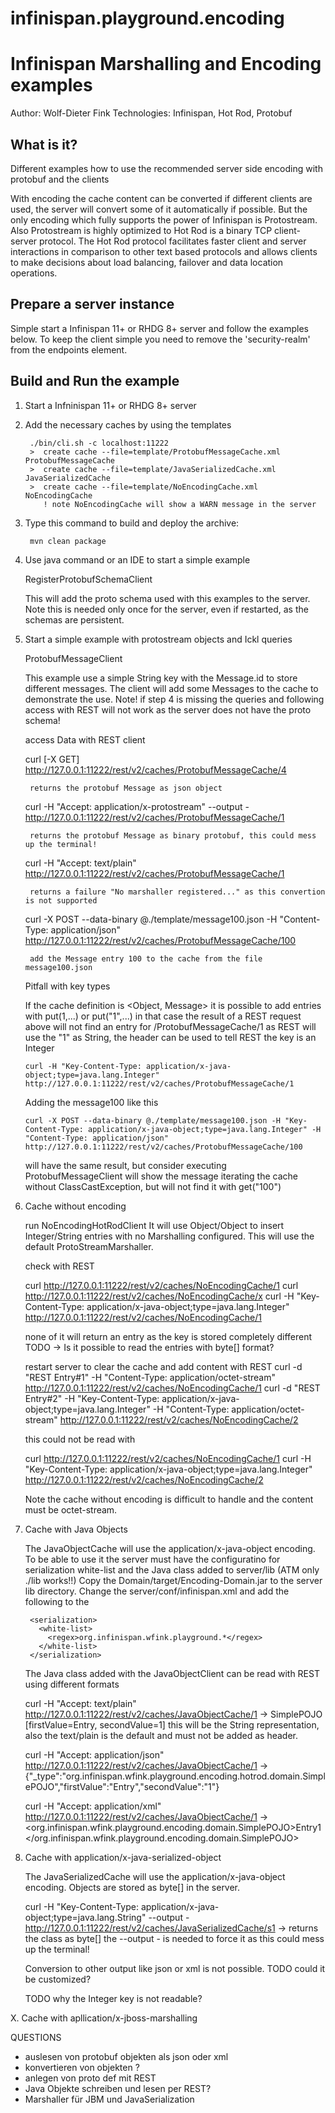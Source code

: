 # infinispan.playground.encoding
Infinispan Marshalling and Encoding examples
===============================

Author: Wolf-Dieter Fink
Technologies: Infinispan, Hot Rod, Protobuf


What is it?
-----------

Different examples how to use the recommended server side encoding with protobuf and the clients

With encoding the cache content can be converted if different clients are used, the server will convert some of it automatically if possible.
But the only encoding which fully supports the power of Infinispan is Protostream.
Also Protostream is highly optimized to 
Hot Rod is a binary TCP client-server protocol. The Hot Rod protocol facilitates faster client and server interactions in comparison to other text based protocols and allows clients to make decisions about load balancing, failover and data location operations.


Prepare a server instance
-------------
Simple start a Infinispan 11+ or RHDG 8+ server and follow the examples below.
To keep the client simple you need to remove the 'security-realm' from the endpoints element.

Build and Run the example
-------------------------
1. Start a Infninispan 11+ or RHDG 8+ server

2. Add the necessary caches by using the templates

        ./bin/cli.sh -c localhost:11222
        >  create cache --file=template/ProtobufMessageCache.xml ProtobufMessageCache
        >  create cache --file=template/JavaSerializedCache.xml JavaSerializedCache
        >  create cache --file=template/NoEncodingCache.xml NoEncodingCache
           ! note NoEncodingCache will show a WARN message in the server

3. Type this command to build and deploy the archive:

        mvn clean package

4. Use java command or an IDE to start a simple example

   RegisterProtobufSchemaClient

     This will add the proto schema used with this examples to the server.
     Note this is needed only once for the server, even if restarted, as the schemas are persistent.

5. Start a simple example with protostream objects and Ickl queries

   ProtobufMessageClient
 
     This example use a simple String key with the Message.id to store different messages.
     The client will add some Messages to the cache to demonstrate the use.
     Note! if step 4 is missing the queries and following access with REST will not work as the server does not have the proto schema!

   access Data with REST client

      curl [-X GET] http://127.0.0.1:11222/rest/v2/caches/ProtobufMessageCache/4

        returns the protobuf Message as json object

      curl -H "Accept: application/x-protostream" --output -  http://127.0.0.1:11222/rest/v2/caches/ProtobufMessageCache/1

        returns the protobuf Message as binary protobuf, this could mess up the terminal!

      curl -H "Accept: text/plain" http://127.0.0.1:11222/rest/v2/caches/ProtobufMessageCache/1

        returns a failure "No marshaller registered..." as this convertion is not supported

      curl -X POST --data-binary @./template/message100.json -H "Content-Type: application/json" http://127.0.0.1:11222/rest/v2/caches/ProtobufMessageCache/100

        add the Message entry 100 to the cache from the file message100.json

   Pitfall with key types

     If the cache definition is <Object, Message> it is possible to add entries with put(1,...) or put("1",...) 
     in that case the result of a REST request above will not find an entry for /ProtobufMessageCache/1 as REST will use the "1" as String,
     the header can be used to tell REST the key is an Integer 
   
       curl -H "Key-Content-Type: application/x-java-object;type=java.lang.Integer" http://127.0.0.1:11222/rest/v2/caches/ProtobufMessageCache/1

     Adding the message100 like this

       curl -X POST --data-binary @./template/message100.json -H "Key-Content-Type: application/x-java-object;type=java.lang.Integer" -H "Content-Type: application/json" http://127.0.0.1:11222/rest/v2/caches/ProtobufMessageCache/100

     will have the same result, but consider executing ProtobufMessageClient will show the message iterating the cache without ClassCastException, but will not find it with get("100")


6. Cache without encoding

    run NoEncodingHotRodClient  It will use Object/Object to insert Integer/String entries with no Marshalling configured. This will use the default ProtoStreamMarshaller.

    check with REST

     curl http://127.0.0.1:11222/rest/v2/caches/NoEncodingCache/1
     curl http://127.0.0.1:11222/rest/v2/caches/NoEncodingCache/x
     curl -H "Key-Content-Type: application/x-java-object;type=java.lang.Integer" http://127.0.0.1:11222/rest/v2/caches/NoEncodingCache/1

   none of it will return an entry as the key is stored completely different
   TODO -> Is it possible to read the entries with byte[] format?

   restart server to clear the cache and add content with REST
     curl -d "REST Entry#1" -H "Content-Type: application/octet-stream" http://127.0.0.1:11222/rest/v2/caches/NoEncodingCache/1
     curl -d "REST Entry#2" -H "Key-Content-Type: application/x-java-object;type=java.lang.Integer" -H "Content-Type: application/octet-stream" http://127.0.0.1:11222/rest/v2/caches/NoEncodingCache/2

   this could not be read with

     curl http://127.0.0.1:11222/rest/v2/caches/NoEncodingCache/1
     curl -H "Key-Content-Type: application/x-java-object;type=java.lang.Integer" http://127.0.0.1:11222/rest/v2/caches/NoEncodingCache/2

   Note the cache without encoding is difficult to handle and the content must be octet-stream.



7. Cache with Java Objects

    The JavaObjectCache will use the application/x-java-object encoding.
    To be able to use it the server must have the configuratino for serialization white-list and the Java class added to server/lib (ATM only ./lib works!!)
    Copy the Domain/target/Encoding-Domain.jar to the server lib directory.
    Change the server/conf/infinispan.xml and add the following to the <cache-container>

        <serialization>
          <white-list>
            <regex>org.infinispan.wfink.playground.*</regex>
          </white-list>
        </serialization>

    The Java class added with the JavaObjectClient can be read with REST using different formats

     curl -H "Accept: text/plain" http://127.0.0.1:11222/rest/v2/caches/JavaObjectCache/1
       -> SimplePOJO [firstValue=Entry, secondValue=1]
       this will be the String representation, also the text/plain is the default and must not be added as header.

     curl -H "Accept: application/json" http://127.0.0.1:11222/rest/v2/caches/JavaObjectCache/1
       -> {"_type":"org.infinispan.wfink.playground.encoding.hotrod.domain.SimplePOJO","firstValue":"Entry","secondValue":"1"}

     curl -H "Accept: application/xml" http://127.0.0.1:11222/rest/v2/caches/JavaObjectCache/1
       -> <?xml version="1.0" ?><org.infinispan.wfink.playground.encoding.domain.SimplePOJO><firstValue>Entry</firstValue><secondValue>1</secondValue></org.infinispan.wfink.playground.encoding.domain.SimplePOJO>


8. Cache with application/x-java-serialized-object

    The JavaSerializedCache will use the application/x-java-object encoding.
    Objects are stored as byte[] in the server.

      curl -H "Key-Content-Type: application/x-java-object;type=java.lang.String" --output - http://127.0.0.1:11222/rest/v2/caches/JavaSerializedCache/s1
       -> returns the class as byte[]
          the --output - is needed to force it as this could mess up the terminal!

    Conversion to other output like json or xml is not possible. TODO could it be customized?

    TODO why the Integer key is not readable?


X. Cache with apllication/x-jboss-marshalling




QUESTIONS 
- auslesen von protobuf objekten als json oder xml
- konvertieren von objekten ?
- anlegen von proto def mit REST
- Java Objekte schreiben und lesen per REST?
- Marshaller für JBM und JavaSerialization
